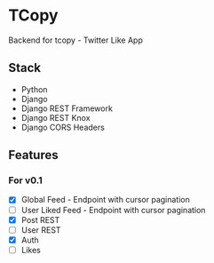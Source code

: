 # TCopy

Backend for tcopy - Twitter Like App

## Stack

- Python
- Django
- Django REST Framework
- Django REST Knox
- Django CORS Headers

## Features

### For v0.1

- [x] Global Feed - Endpoint with cursor pagination
- [ ] User Liked Feed - Endpoint with cursor pagination
- [x] Post REST
- [ ] User REST
- [x] Auth
- [ ] Likes

